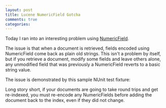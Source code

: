 ```yaml
---
layout: post
title: Lucene NumericField Gotcha
comments: true
categories: 
---
```


Today I ran into an interesting problem using
[NumericField](https://svn.apache.org/repos/asf/incubator/lucene.net/trunk/src/core/Document/NumericField.cs).

The issue is that when a document is retrieved, fields encoded using NumericField come back as plain old
strings.  This isn't a problem by itself, but if you retrieve a document, modify some fields and leave
others alone, any unmodified field that was previously a NumericField reverts to a basic string value.

The issue is demonstrated by this sample NUnit test fixture:
<script src="https://gist.github.com/2425347.js"> </script>

Long story short, if your documents are going to take round trips and get re-indexed, you must re-encode
any NumericFields before adding the document back to the index, even if they did not change.

